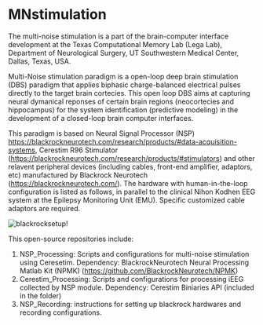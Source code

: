 # MNstimulation
The multi-noise stimulation is a part of the brain-computer interface development at the Texas Computational Memory Lab (Lega Lab), Department of Neurological Surgery, UT Southwestern Medical Center, Dallas, Texas, USA.

Multi-Noise stimulation paradigm is a open-loop deep brain stimulation (DBS) paradigm that applies biphasic charge-balanced electrical pulses directly to the target brain cortecies. This open loop DBS aims at capturing neural dymanical reponses of certain brain regions (neocortecies and hippocampus) for the system identification (predictive modeling) in the development of a closed-loop brain computer interfaces. 

This paradigm is based on Neural Signal Processor (NSP) https://blackrockneurotech.com/research/products/#data-acquisition-systems, Cerestim R96 Stimulator (https://blackrockneurotech.com/research/products/#stimulators) and other relavent peripheral devices (including cables, front-end amplifier, adaptors, etc) manufactured by Blackrock Neurotech (https://blackrockneurotech.com/). The hardware with human-in-the-loop configuration is listed as follows, in parallel to the clinical Nihon Kodhen EEG system at the Epilepsy Monitoring Unit (EMU). Specific customized cable adaptors are required. 

![blackrocksetup!](https://github.com/David-X-Wang/MNstimulation/blob/main/NSP_Recording/blackrock_wiring_setup.png?raw=true)



This open-source repositories include:  

1. NSP_Processing: Scripts and configurations for multi-noise stimulation using Ceresetim.
   Dependency: BlackrockNeurotech Neural Processing Matlab Kit (NPMK) (https://github.com/BlackrockNeurotech/NPMK)
2. Cerestim_Processing: Scripts and configurations for processing iEEG collected by NSP module.
   Dependency: Cerestim Biniaries API (included in the folder)
3. NSP_Recording: instructions for setting up blackrock hardwares and recording configurations. 


